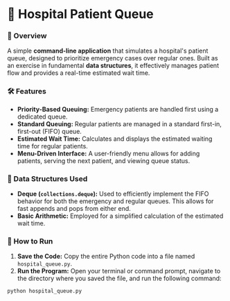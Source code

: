 # 🏥 Hospital Patient Queue

### 📌 Overview

A simple **command-line application** that simulates a hospital's patient queue, designed to prioritize emergency cases over regular ones. Built as an exercise in fundamental **data structures**, it effectively manages patient flow and provides a real-time estimated wait time.

### 🛠 Features

  * **Priority-Based Queuing:** Emergency patients are handled first using a dedicated queue.
  * **Standard Queuing:** Regular patients are managed in a standard first-in, first-out (FIFO) queue.
  * **Estimated Wait Time:** Calculates and displays the estimated waiting time for regular patients.
  * **Menu-Driven Interface:** A user-friendly menu allows for adding patients, serving the next patient, and viewing queue status.

### 📂 Data Structures Used

  * **Deque (`collections.deque`):** Used to efficiently implement the FIFO behavior for both the emergency and regular queues. This allows for fast appends and pops from either end.
  * **Basic Arithmetic:** Employed for a simplified calculation of the estimated wait time.

### 🚀 How to Run

1.  **Save the Code:** Copy the entire Python code into a file named `hospital_queue.py`.
2.  **Run the Program:** Open your terminal or command prompt, navigate to the directory where you saved the file, and run the following command:

<!-- end list -->

```bash
python hospital_queue.py
```
